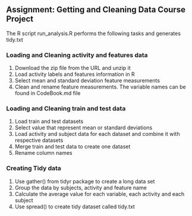 ## Assignment: Getting and Cleaning Data Course Project

The R script run_analysis.R performs the following tasks and generates tidy.txt

### Loading and Cleaning activity and features data

1. Download the zip file from the URL and unzip it
2. Load activity labels and features information in R
3. Select mean and standard deviation feature measurements
4. Clean and rename feature measurements. The variable names can be found in CodeBook.md file


### Loading and Cleaning train and test data

1. Load train and test datasets
2. Select value that represent mean or standard deviations
3. Load activity and subject data for each dataset and combine it with respective datasets
4. Merge train and test data to create one dataset
3. Rename column names


### Creating Tidy data
1. Use gather() from tidyr package to create a long data set
2. Group the data by subjects, activity and feature name
3. Calculate the average value for each variable, each activity and each subject
4. Use spread() to create tidy dataset called tidy.txt